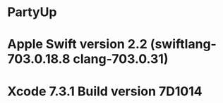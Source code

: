 # PartyUp
# Apple Swift version 2.2 (swiftlang-703.0.18.8 clang-703.0.31)
# Xcode 7.3.1 Build version 7D1014
